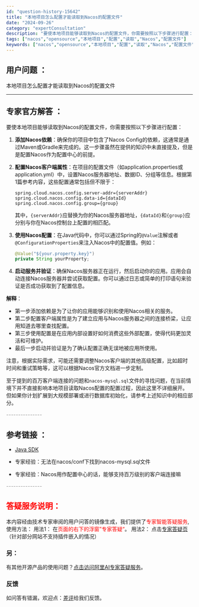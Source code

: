 ```yaml
---
id: "question-history-15642"
title: "本地项目怎么配置才能读取到Nacos的配置文件"
date: "2024-09-26"
category: "expertConsultation"
description: "要使本地项目能够读取到Nacos的配置文件，你需要按照以下步骤进行配置：1. **添加Nacos依赖**：确保你的项目中包含了Nacos Config的依赖，这通常是通过Maven或Gradle来完成的。这一步骤虽然在提供的知识中未直接提及，但是是配置Nacos作为配置中心的前提。2. **配置Na"
tags: ["nacos","opensource","本地项目","配置","读取","Nacos","配置文件"]
keywords: ["nacos","opensource","本地项目","配置","读取","Nacos","配置文件"]
---
```


## 用户问题 ： 
 本地项目怎么配置才能读取到Nacos的配置文件  

---------------
## 专家官方解答 ：

要使本地项目能够读取到Nacos的配置文件，你需要按照以下步骤进行配置：

1. **添加Nacos依赖**：确保你的项目中包含了Nacos Config的依赖，这通常是通过Maven或Gradle来完成的。这一步骤虽然在提供的知识中未直接提及，但是是配置Nacos作为配置中心的前提。

2. **配置Nacos客户端属性**：在项目的配置文件（如application.properties或application.yml）中，设置Nacos服务器地址、数据ID、分组等信息。根据第1篇参考内容，这些配置通常包括但不限于：
   ```properties
   spring.cloud.nacos.config.server-addr={serverAddr}
   spring.cloud.nacos.config.data-id={dataId}
   spring.cloud.nacos.config.group={group}
   ```
   其中，`{serverAddr}`应替换为你的Nacos服务器地址，`{dataId}`和`{group}`应分别与你在Nacos控制台上配置的相匹配。

3. **使用Nacos配置**：在Java代码中，你可以通过Spring的`@Value`注解或者`@ConfigurationProperties`来注入Nacos中的配置值。例如：
   ```java
   @Value("${your.property.key}")
   private String yourProperty;
   ```

4. **启动服务并验证**：确保Nacos服务器正在运行，然后启动你的应用。应用会自动连接Nacos服务器并尝试获取配置。你可以通过日志或简单的打印语句来验证是否成功获取到了配置信息。

**解释**：
- 第一步添加依赖是为了让你的应用能够识别和使用Nacos相关的服务。
- 第二步配置客户端属性是为了建立应用与Nacos服务器之间的连接桥梁，让应用知道去哪里查找配置。
- 第三步使用配置是在应用内部设置好如何消费这些外部配置，使得代码更加灵活和可维护。
- 最后一步启动并验证是为了确认配置正确无误地被应用所使用。

注意，根据实际需求，可能还需要调整Nacos客户端的其他高级配置，比如超时时间和重试策略等，这可以根据Nacos官方文档进一步定制。

至于提到的百万客户端连接的问题和`nacos-mysql.sql`文件的寻找问题，在当前情境下并不直接影响本地项目读取Nacos配置的配置过程，因此这里不详细展开。但如果你计划扩展到大规模部署或进行数据库初始化，请参考上述知识中的相应部分。


<font color="#949494">---------------</font> 


## 参考链接 ：

* [Java SDK](https://nacos.io/docs/latest/guide/user/sdk)
 
 * 专家经验：无法在nacos/conf下找到nacos-mysql.sql文件 
 
 * 专家经验：Nacos用作配置中心的话，能够支持百万级别的客户端连接嘛 


 <font color="#949494">---------------</font> 
 


## <font color="#FF0000">答疑服务说明：</font> 

本内容经由技术专家审阅的用户问答的镜像生成，我们提供了<font color="#FF0000">专家智能答疑服务</font>,使用方法：
用法1： 在<font color="#FF0000">页面的右下的浮窗”专家答疑“</font>。
用法2： 点击[专家答疑页](https://answer.opensource.alibaba.com/docs/intro)（针对部分网站不支持插件嵌入的情况）
### 另：


有其他开源产品的使用问题？[点击访问阿里AI专家答疑服务](https://answer.opensource.alibaba.com/docs/intro)。
### 反馈
如问答有错漏，欢迎点：[差评](https://ai.nacos.io/user/feedbackByEnhancerGradePOJOID?enhancerGradePOJOId=15694)给我们反馈。
